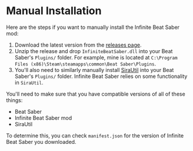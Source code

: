 # Manual Installation

Here are the steps if you want to manually install the Infinite Beat Saber mod:

1. Download the latest version from the [releases page](https://github.com/rigdern/InfiniteBeatSaber/releases).
1. Unzip the release and drop `InfiniteBeatSaber.dll` into your Beat Saber's `Plugins/` folder. For example, mine is located at `C:\Program Files (x86)\Steam\steamapps\common\Beat Saber\Plugins`.
1. You'll also need to similarly manually install [SiraUtil](https://github.com/Auros/SiraUtil/releases) into your Beat Saber's `Plugins/` folder. Infinite Beat Saber relies on some functionality in `SiraUtil`.

You'll need to make sure that you have compatible versions of all of these things:
- Beat Saber
- Infinite Beat Saber mod
- SiraUtil

To determine this, you can check `manifest.json` for the version of Infinite Beat Saber you downloaded.
